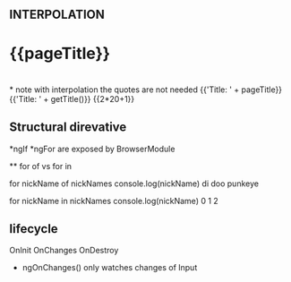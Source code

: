 ## INTERPOLATION

<h1>{{pageTitle}}</h1>
<h1 innerText={{pageTitl}}></h1>  * note with interpolation the quotes are not needed
{{'Title: ' + pageTitle}}
{{'Title: ' + getTitle()}}
{{2*20+1}}

## Structural direvative

*ngIf *ngFor are exposed by BrowserModule

** for of vs for in

for nickName of nickNames
console.log(nickName)
di doo punkeye

for nickName in nickNames
console.log(nickName)
0 1 2

## lifecycle

OnInit
OnChanges
OnDestroy

* ngOnChanges() only watches changes of Input